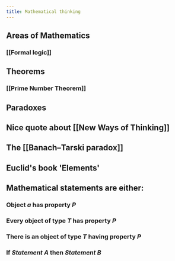 ```yaml
---
title: Mathematical thinking
---
```


## Areas of Mathematics
### [[Formal logic]]
## Theorems
### [[Prime Number Theorem]]
## Paradoxes
## Nice quote about [[New Ways of Thinking]]
## The [[Banach–Tarski paradox]]
## Euclid's book 'Elements'
## Mathematical statements are either:
### Object _a_ has property _P_
### Every object of type _T_ has property _P_
### There is an object of type _T_ having property _P_
### If _Statement A_ then _Statement B_
###